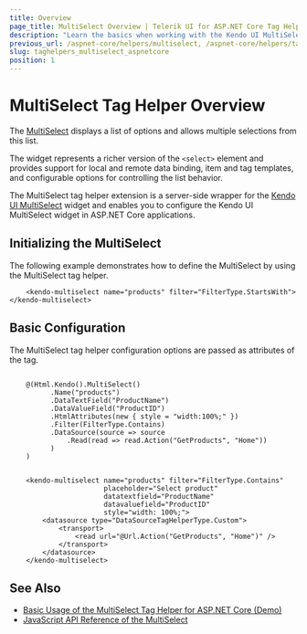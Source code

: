 ```yaml
---
title: Overview
page_title: MultiSelect Overview | Telerik UI for ASP.NET Core Tag Helpers
description: "Learn the basics when working with the Kendo UI MultiSelect tag helper for ASP.NET Core (MVC 6 or ASP.NET Core MVC)."
previous_url: /aspnet-core/helpers/multiselect, /aspnet-core/helpers/tag-helpers/multiselect
slug: taghelpers_multiselect_aspnetcore
position: 1
---
```


# MultiSelect Tag Helper Overview

The [MultiSelect](http://docs.telerik.com/kendo-ui/controls/editors/multiselect/overview) displays a list of options and allows multiple selections from this list.

The widget represents a richer version of the `<select>` element and provides support for local and remote data binding, item and tag templates, and configurable options for controlling the list behavior.

The MultiSelect tag helper extension is a server-side wrapper for the [Kendo UI MultiSelect](http://demos.telerik.com/kendo-ui/multiselect/index) widget and enables you to configure the Kendo UI MultiSelect widget in ASP.NET Core applications.

## Initializing the MultiSelect

The following example demonstrates how to define the MultiSelect by using the MultiSelect tag helper.

        <kendo-multiselect name="products" filter="FilterType.StartsWith"></kendo-multiselect>

## Basic Configuration

The MultiSelect tag helper configuration options are passed as attributes of the tag.

```cshtml

    @(Html.Kendo().MultiSelect()
          .Name("products")
          .DataTextField("ProductName")
          .DataValueField("ProductID")
          .HtmlAttributes(new { style = "width:100%;" })
          .Filter(FilterType.Contains)
          .DataSource(source => source
              .Read(read => read.Action("GetProducts", "Home"))
          )
    )
```
```tagHelper

    <kendo-multiselect name="products" filter="FilterType.Contains"
                       placeholder="Select product"
                       datatextfield="ProductName"
                       datavaluefield="ProductID"
                       style="width: 100%;">
        <datasource type="DataSourceTagHelperType.Custom">
            <transport>
                <read url="@Url.Action("GetProducts", "Home")" />
            </transport>
        </datasource>
    </kendo-multiselect>
```

## See Also

* [Basic Usage of the MultiSelect Tag Helper for ASP.NET Core (Demo)](https://demos.telerik.com/aspnet-core/multiselect/tag-helper)
* [JavaScript API Reference of the MultiSelect](https://docs.telerik.com/kendo-ui/api/javascript/ui/multiselect)
